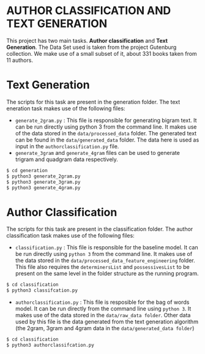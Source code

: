 # AUTHOR CLASSIFICATION AND TEXT GENERATION

This project has two main tasks. **Author classification** and **Text Generation**.
The Data Set used is taken from the project Gutenburg collection. We make use of a small subset of it, about 331 books taken from 11 authors.

# Text Generation

The scripts for this task are present in the generation folder. The text eneration task makes use of the following files:

  - `generate_2gram.py` : This file is responsible for generating bigram text. It can be run directly using python 3 from the command line. It makes use of the data stored in the `data/processed_data` folder. The generated text can be found in the `data/generated_data` folder. The data here is used as input in the `authorclassification.py` file. 
  - `generate_3gram` and `generate_4gram` files can be used to generate trigram and quadgram data respectively.
  ```sh
$ cd generation
$ python3 generate_2gram.py
$ python3 generate_3gram.py
$ python3 generate_4gram.py
```

# Author Classification

The scripts for this task are present in the classification folder. The author classification task makes use of the following files:

  - `classification.py` : This file is responsible for the baseline model. It can be run directly using `python 3` from the command line. It makes use of the data stored in the `data/processed_data_feature_engineering` folder. This file also requires the `determinersList` and `possessivesList` to be present on the same level in the folder structure as the running program.
  ```sh
$ cd classification
$ python3 classifcation.py
```
  - `authorclassification.py` : This file is resposible for the bag of words model. It can be run directly from the command line using `python 3`. It makes use of the data stored in the `data/raw_data folder`. Other data used by this file is the data generated from the text generation algorithm (the 2gram, 3gram and 4gram data in the `data/generated_data folder`)
  ```sh
$ cd classification
$ python3 authorclassifcation.py
```
